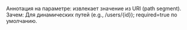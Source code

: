 Аннотация на параметре: извлекает значение из URI (path segment). Зачем: Для динамических путей (e.g., /users/{id}); required=true по умолчанию.
